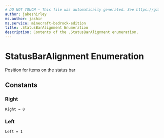 ```yaml
---
# DO NOT TOUCH — This file was automatically generated. See https://github.com/mojang/minecraftapidocsgenerator to modify descriptions, examples, etc.
author: jakeshirley
ms.author: jashir
ms.service: minecraft-bedrock-edition
title: .StatusBarAlignment Enumeration
description: Contents of the .StatusBarAlignment enumeration.
---
```

# StatusBarAlignment Enumeration

Position for items on the status bar

## Constants
### **Right**
`Right = 0`
### **Left**
`Left = 1`
